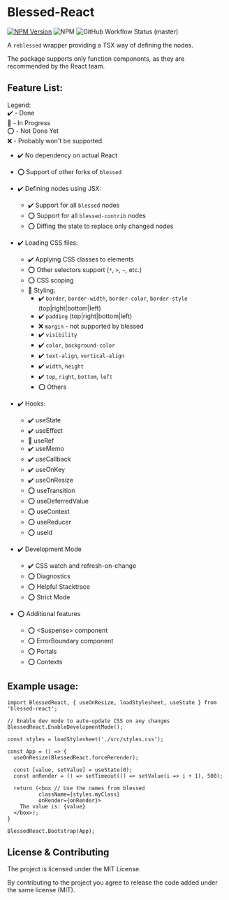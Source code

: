 # Blessed-React

[![NPM Version](https://badge.fury.io/js/blessed-react.svg)](https://badge.fury.io/js/blessed-react)
![NPM](https://img.shields.io/npm/l/blessed-react)
![GitHub Workflow Status (master)](https://img.shields.io/github/workflow/status/michalusio/blessed-react/CI/master)

A `reblessed` wrapper providing a TSX way of defining the nodes.

The package supports only function components, as they are recommended by the React team.

## Feature List:

Legend:  
:heavy_check_mark: - Done  
:hammer: - In Progress  
:o: - Not Done Yet  
:x: - Probably won't be supported

- :heavy_check_mark: No dependency on actual React
- :o: Support of other forks of `blessed`

- :heavy_check_mark: Defining nodes using JSX:
  - :heavy_check_mark: Support for all `blessed` nodes
  - :o: Support for all `blessed-contrib` nodes
  - :o: Diffing the state to replace only changed nodes

- :heavy_check_mark: Loading CSS files:
  - :heavy_check_mark: Applying CSS classes to elements
  - :o: Other selectors support (`*`, `>`, `~`, etc.)
  - :o: CSS scoping
  - :hammer: Styling:
    - :heavy_check_mark: `border`, `border-width`, `border-color`, `border-style` (top|right|bottom|left)
    - :heavy_check_mark: `padding` (top|right|bottom|left)
    - :x: `margin` - not supported by blessed
    - :heavy_check_mark: `visibility`
    - :heavy_check_mark: `color`, `background-color`
    - :heavy_check_mark: `text-align`, `vertical-align`
    - :heavy_check_mark: `width`, `height`
    - :heavy_check_mark: `top`, `right`, `bottom`, `left`
    - :o: Others

- :heavy_check_mark: Hooks:
  - :heavy_check_mark: useState
  - :heavy_check_mark: useEffect
  - :hammer: useRef
  - :heavy_check_mark: useMemo
  - :heavy_check_mark: useCallback
  - :heavy_check_mark: useOnKey
  - :heavy_check_mark: useOnResize
  - :o: useTransition
  - :o: useDeferredValue
  - :o: useContext
  - :o: useReducer
  - :o: useId

- :heavy_check_mark: Development Mode
  - :heavy_check_mark: CSS watch and refresh-on-change
  - :o: Diagnostics
  - :o: Helpful Stacktrace
  - :o: Strict Mode

- :o: Additional features
  - :o: \<Suspense\> component
  - :o: ErrorBoundary component
  - :o: Portals
  - :o: Contexts

## Example usage:

    import BlessedReact, { useOnResize, loadStylesheet, useState } from 'blessed-react';

    // Enable dev mode to auto-update CSS on any changes
    BlessedReact.EnableDevelopmentMode();

    const styles = loadStylesheet('./src/styles.css');

    const App = () => {
      useOnResize(BlessedReact.forceRerender);
  
      const [value, setValue] = useState(0);
      const onRender = () => setTimeout(() => setValue(i => i + 1), 500);

      return (<box // Use the names from blessed
              className={styles.myClass}
              onRender={onRender}>
        The value is: {value}
      </box>);
    }

    BlessedReact.Bootstrap(App);

## License & Contributing

The project is licensed under the MIT License.

By contributing to the project you agree to release the code added under the same license (MIT).